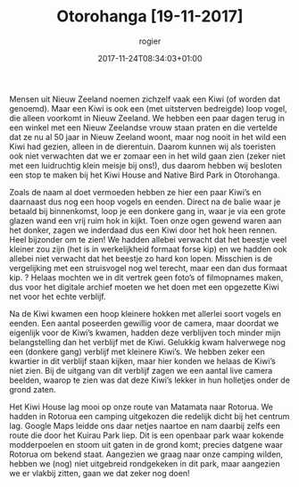 ﻿---
title: Otorohanga [19-11-2017]
author: rogier
type: post
date: 2017-11-24T08:34:03+01:00
url: /weblog/2017/11/24/otorohanga/
commentFolder: 2017-11-24-otorohanga
categories:
- Wereld trip 2017
tags:
- Nieuw Zeeland
resources:
- src: 20171119-DSC01170.jpg
  title: Kiwi
  params:
    banner: true
- src: 20171119-IMG_6563.jpg
  title: Fabienne op een Kiwi
  params:
    imagegallery: true
- src: 20171119-DSC01170.jpg
  title: Kiwi
  params:
    imagegallery: true
- src: 20171119-DSC01146.jpg
  title: Pig Goose
  params:
    imagegallery: true
- src: 20171119-DSC01128.jpg
  title: New Zealand Kingfisher
  params:
    imagegallery: true
- src: 20171119-DSC01125.jpg
  title: Nieuw-Zeelandse Duif (Kereru)
  params:
    imagegallery: true
- src: 20171119-DSC01124.jpg
  title: Valk
  params:
    imagegallery: true

---
Mensen uit Nieuw Zeeland noemen zichzelf vaak een Kiwi (of worden dat genoemd). Maar een Kiwi is ook een (met uitsterven bedreigde) loop vogel, die alleen voorkomt in Nieuw Zeeland. We hebben een paar dagen terug in een winkel met een Nieuw Zeelandse vrouw staan praten en die vertelde dat ze nu al 50 jaar in Nieuw Zeeland woont, maar nog nooit in het wild een Kiwi had gezien, alleen in de dierentuin. Daarom kunnen wij als toeristen ook niet verwachten dat we er zomaar een in het wild gaan zien (zeker niet met een luidruchtig klein meisje bij ons!), dus daarom hebben wij besloten een stop te maken bij het Kiwi House and Native Bird Park in Otorohanga.

Zoals de naam al doet vermoeden hebben ze hier een paar Kiwi’s en daarnaast dus nog een hoop vogels en eenden. Direct na de balie waar je betaald bij binnenkomst, loop je een donkere gang in, waar je via een grote glazen wand een vrij ruim hok in kijkt. Toen onze ogen gewend waren aan het donker, zagen we inderdaad dus een Kiwi door het hok heen rennen. Heel bijzonder om te zien! We hadden allebei verwacht dat het beestje veel kleiner zou zijn (het is in werkelijkheid formaat forse kip) en we hadden ook allebei niet verwacht dat het beestje zo hard kon lopen. Misschien is de vergelijking met een struisvogel nog wel terecht, maar een dan dus formaat kip. ? Helaas mochten we in dit vertrek geen foto’s of filmopnames maken, dus voor het digitale archief moeten we het doen met een opgezette Kiwi net voor het echte verblijf.

Na de Kiwi kwamen een hoop kleinere hokken met allerlei soort vogels en eenden. Een aantal poseerden gewillig voor de camera, maar doordat we eigenlijk voor de Kiwi’s kwamen, hadden deze verblijven toch minder mijn belangstelling dan het verblijf met de Kiwi. Gelukkig kwam halverwege nog een (donkere gang) verblijf met kleinere Kiwi’s. We hebben zeker een kwartier in dit verblijf staan kijken, maar hier konden we helaas de Kiwi’s niet zien. Bij de uitgang van dit verblijf zagen we een aantal live camera beelden, waarop te zien was dat deze Kiwi’s lekker in hun holletjes onder de grond zaten.

Het Kiwi House lag mooi op onze route van Matamata naar Rotorua. We hadden in Rotorua een camping uitgekozen die redelijk dicht bij het centrum lag. Google Maps leidde ons daar netjes naartoe en nam daarbij zelfs een route die door het Kuirau Park liep. Dit is een openbaar park waar kokende modderpoelen en stoom uit gaten in de grond komt; precies datgene waar Rotorua om bekend staat. Aangezien we graag naar onze camping wilden, hebben we (nog) niet uitgebreid rondgekeken in dit park, maar aangezien we er vlakbij zitten, gaan we dat zeker nog doen!


